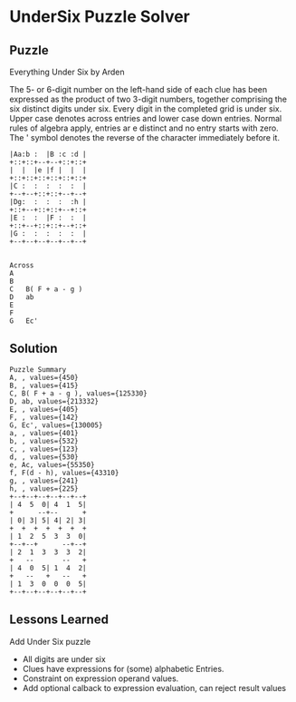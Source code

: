# UnderSix Puzzle Solver

## Puzzle

Everything Under Six by Arden

The 5- or 6-digit number on the left-hand side of each clue has been expressed as the product of two 3-digit numbers, together comprising the six distinct digits under six. Every digit in the completed grid is under six. Upper case denotes across entries and lower case down entries. Normal rules of algebra apply, entries ar e distinct and no entry starts with zero. The ' symbol denotes the reverse of the character immediately before it.

```+--+--+--+--+--+--+
|Aa:b :  |B :c :d |
+::+::+--+--+::+::+
|  |  |e |f |  |  |
+::+::+::+::+::+::+
|C :  :  :  :  :  |
+--+--+::+::+--+--+
|Dg:  :  :  :  :h |
+::+--+::+::+--+::+
|E :  :  |F :  :  |
+::+--+::+::+--+::+
|G :  :  :  :  :  |
+--+--+--+--+--+--+


Across
A	
B	
C	B( F + a - g )
D	ab
E	
F	
G	Ec'
```

## Solution

```
Puzzle Summary
A, , values={450}
B, , values={415}
C, B( F + a - g ), values={125330}
D, ab, values={213332}
E, , values={405}
F, , values={142}
G, Ec', values={130005}
a, , values={401}
b, , values={532}
c, , values={123}
d, , values={530}
e, Ac, values={55350}
f, F(d - h), values={43310}
g, , values={241}
h, , values={225}
+--+--+--+--+--+--+
| 4  5  0| 4  1  5|
+      --+--      +
| 0| 3| 5| 4| 2| 3|
+  +  +  +  +  +  +
| 1  2  5  3  3  0|
+--+--+      --+--+
| 2  1  3  3  3  2|
+   --       --   +
| 4  0  5| 1  4  2|
+   --   +   --   +
| 1  3  0  0  0  5|
+--+--+--+--+--+--+
```

## Lessons Learned

Add Under Six puzzle
- All digits are under six
- Clues have expressions for (some) alphabetic Entries. 
- Constraint on expression operand values.
- Add optional calback to expression evaluation, can reject result values